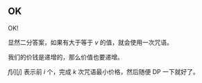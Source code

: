## OK
OK!

显然二分答案，如果有大于等于 $v$ 的值，就会使用一次咒语。

我们的价钱是递增的，那么价值也要递增。

$f[i][j]$ 表示前 $i$ 个，完成 $k$ 次咒语最小价格，然后随便 DP 一下就好了。

